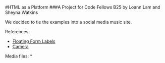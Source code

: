 #HTML as a Platform
###A Project for Code Fellows B25 by Loann Lam and Sheyna Watkins

We decided to tie the examples into a social media music site.

References:
  * [Floating Form Labels](http://snook.ca/archives/html_and_css/floated-label-pattern-css)
  * [Camera](https://github.com/addyosmani/getUserMedia.js)

Media files:
  *
